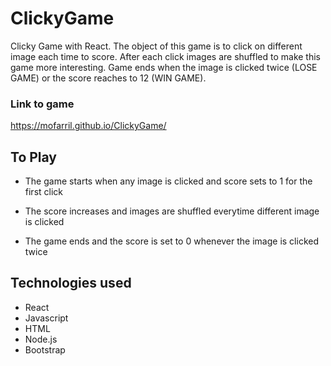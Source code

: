 # ClickyGame

Clicky Game with React. The object of this game is to click on different image each time to score. After each click images are shuffled to make this game more interesting. Game ends when the image is clicked twice (LOSE GAME) or the score reaches to 12 (WIN GAME).

### Link to game
  https://mofarril.github.io/ClickyGame/

## To Play

* The game starts when any image is clicked and score sets to 1 for the first click

* The score increases and images are shuffled everytime different image is clicked

* The game ends and the score is set to 0 whenever the image is clicked twice

## Technologies used

* React
* Javascript
* HTML
* Node.js
* Bootstrap
